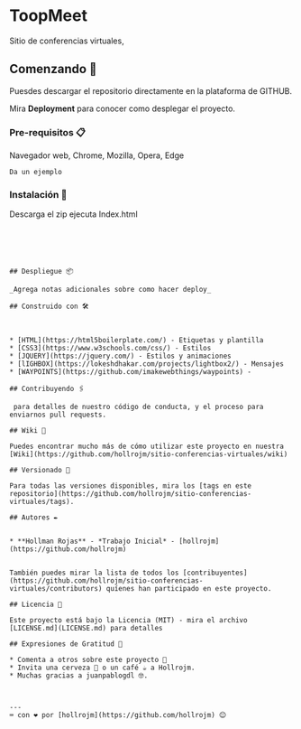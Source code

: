 # ToopMeet

Sitio de conferencias virtuales,

## Comenzando 🚀

Puesdes descargar el repositorio directamente en la plataforma de GITHUB.

Mira **Deployment** para conocer como desplegar el proyecto.


### Pre-requisitos 📋

Navegador web, Chrome, Mozilla, Opera, Edge

```
Da un ejemplo
```

### Instalación 🔧

Descarga el zip ejecuta Index.html
```





## Despliegue 📦

_Agrega notas adicionales sobre como hacer deploy_

## Construido con 🛠️



* [HTML](https://html5boilerplate.com/) - Etiquetas y plantilla
* [CSS3](https://www.w3schools.com/css/) - Estilos
* [JQUERY](https://jquery.com/) - Estilos y animaciones
* [lIGHBOX](https://lokeshdhakar.com/projects/lightbox2/) - Mensajes
* [WAYPOINTS](https://github.com/imakewebthings/waypoints) -

## Contribuyendo 🖇️

 para detalles de nuestro código de conducta, y el proceso para enviarnos pull requests.

## Wiki 📖

Puedes encontrar mucho más de cómo utilizar este proyecto en nuestra [Wiki](https://github.com/hollrojm/sitio-conferencias-virtuales/wiki)

## Versionado 📌

Para todas las versiones disponibles, mira los [tags en este repositorio](https://github.com/hollrojm/sitio-conferencias-virtuales/tags).

## Autores ✒️


* **Hollman Rojas** - *Trabajo Inicial* - [hollrojm](https://github.com/hollrojm)


También puedes mirar la lista de todos los [contribuyentes](https://github.com/hollrojm/sitio-conferencias-virtuales/contributors) quíenes han participado en este proyecto.

## Licencia 📄

Este proyecto está bajo la Licencia (MIT) - mira el archivo [LICENSE.md](LICENSE.md) para detalles

## Expresiones de Gratitud 🎁

* Comenta a otros sobre este proyecto 📢
* Invita una cerveza 🍺 o un café ☕ a Hollrojm.
* Muchas gracias a juanpablogdl 🤓.



---
⌨️ con ❤️ por [hollrojm](https://github.com/hollrojm) 😊
